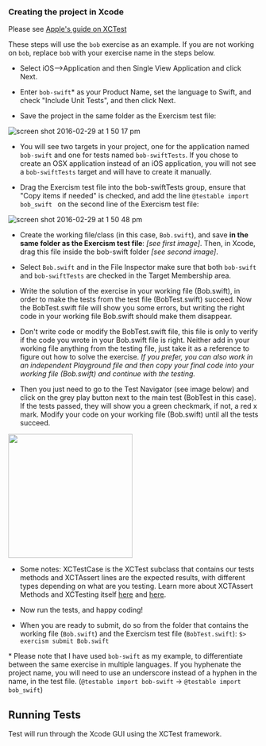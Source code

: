 ### Creating the project in Xcode

Please see <a href="https://developer.apple.com/library/tvos/documentation/DeveloperTools/Conceptual/testing_with_xcode/chapters/02-quick_start.html#//apple_ref/doc/uid/TP40014132-CH2-SW1" target="_blank">Apple's guide on XCTest</a>

These steps will use the `bob` exercise as an example. If you are not working on `bob`, replace `bob` with your exercise name in the steps below.

* Select iOS-->Application and then Single View Application and click Next.

* Enter `bob-swift`* as your Product Name, set the language to Swift, and check "Include Unit Tests", and then click Next.

* Save the project in the same folder as the Exercism test file:

![screen shot 2016-02-29 at 1 50 17 pm](https://cloud.githubusercontent.com/assets/1554169/13405215/67123310-deeb-11e5-9a2e-7c375ee5fad6.png)

* You will see two targets in your project, one for the application named `bob-swift` and one for tests named `bob-swiftTests`. If you chose to create an OSX application instead of an iOS application, you will not see a `bob-swiftTests` target and will have to create it manually.

* Drag the Exercism test file into the bob-swiftTests group, ensure that "Copy items if needed" is checked, and add the line `@testable import bob_swift ` on the second line of the Exercism test file:

![screen shot 2016-02-29 at 1 50 48 pm](https://cloud.githubusercontent.com/assets/1554169/13405240/7f1aadfc-deeb-11e5-8aa5-3ca7e1a12312.png)

* Create the working file/class (in this case, `Bob.swift`), and save **in the same folder as the Exercism test file**: _[see first image]_. Then, in Xcode, drag this file inside the bob-swift folder _[see second image]_.

* Select `Bob.swift` and in the File Inspector make sure that both `bob-swift` and `bob-swiftTests` are checked in the Target Membership area.

* Write the solution of the exercise in your working file (Bob.swift), in order to make the tests from the test file (BobTest.swift) succeed. Now the BobTest.swift file will show you some errors, but writing the right code in your working file Bob.swift should make them disappear.

* Don't write code or modify the BobTest.swift file, this file is only to verify if the code you wrote in your Bob.swift file is right. Neither add in your working file anything from the testing file, just take it as a reference to figure out how to solve the exercise. _If you prefer, you can also work in an independent Playground file and then copy your final code into your working file (Bob.swift) and continue with the testing._

* Then you just need to go to the Test Navigator (see image below) and click on the grey play button next to the main test (BobTest in this case). If the tests passed, they will show you a green checkmark, if not, a red x mark. Modify your code on your working file (Bob.swift) until all the tests succeed.

<img src="https://developer.apple.com/library/content/documentation/DeveloperTools/Conceptual/testing_with_xcode/Art/twx-runtst-6_2x.png" width="250">

* Some notes: XCTestCase is the XCTest subclass that contains our tests methods and XCTAssert lines are the expected results, with different types depending on what are you testing. Learn more about XCTAssert Methods and XCTesting itself <a href="http://rshankar.com/assertions-supported-in-xctest/" target="_blank">here</a> and <a href="http://nshipster.com/xctestcase/" target="_blank">here</a>.

* Now run the tests, and happy coding!

* When you are ready to submit, do so from the folder that contains the working file (`Bob.swift`) and the Exercism test file (`BobTest.swift`): 
`$> exercism submit Bob.swift`

\* Please note that I have used `bob-swift` as my example, to differentiate between the same exercise in multiple languages. If you hyphenate the project name, you will need to use an underscore instead of a hyphen in the name, in the test file. (`@testable import bob-swift` -> `@testable import bob_swift`)

## Running Tests

Test will run through the Xcode GUI using the XCTest framework.
